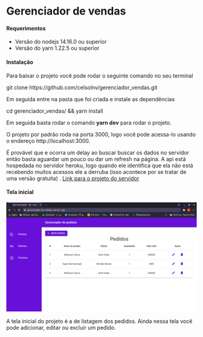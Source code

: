 <h1>Gerenciador de vendas</h1>

<h4> Requerimentos </h4> 

<ul>
    <li>Versão do nodejs 14.16.0 ou superior</li>
    <li>Versão do yarn 1.22.5 ou superior</li>
</ul>



<h4>Instalação</h4> 

<p>
    Para baixar o projeto você pode rodar o seguinte comando no seu terminal
</p>
<p>
    git clone https://github.com/celsolnv/gerenciador_vendas.git
</p>
<p>Em seguida entre na pasta que foi criada e instale as dependências</p>
<p>
    cd gerenciador_vendas/ && yarn install 
</p>
<p>
    Em seguida basta rodar o comando <strong>yarn dev</strong> para rodar o projeto.
</p>
<p>
    O projeto por padrão roda na porta 3000, logo você pode acessa-lo usando o
    endereço  http://localhost:3000.
</p>
<p>
    É provável que e ocorra um delay ao buscar buscar os dados no servidor então basta 
    aguardar um pouco ou dar um refresh na página.
    A api está hospedada no servidor heroku, logo quando ele identifica que ela não
    está recebendo muitos acessos ele a derruba (isso acontece por se tratar de uma versão 
    gratuita) .
    <a href="https://github.com/celsolnv/api_gerenciador_vendas">Link para o projeto do servidor</a>

</p>

<h4>Tela inicial</h4>
<img src="/static/index.png" alt="Tela inicial do projeto">

<p> A tela inicial do projeto é a de listagem dos pedidos. Ainda nessa tela você
    pode adicionar, editar ou excluir um pedido.
</p>